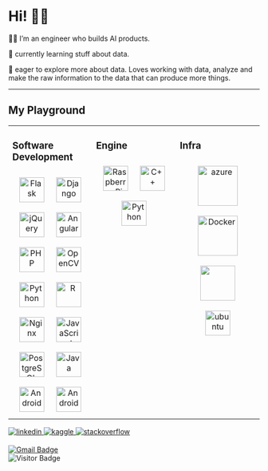 
# Hi! 👋🏻
👨‍💻 I’m an engineer who builds AI products.

🌱 currently learning stuff about data.

🚀 eager to explore more about data. Loves working with data, analyze and make the raw information to the data that can produce more things.  

--- 

## My Playground
<table><tr><td valign="top" width="33%">

### Software Development  
<div align="center"> 
<a href="https://flask.palletsprojects.com/" target="_blank"><img style="margin: 10px" src="https://profilinator.rishav.dev/skills-assets/flask.png" alt="Flask" height="50" /></a>  
<a href="https://www.djangoproject.com/" target="_blank"><img style="margin: 10px" src="https://profilinator.rishav.dev/skills-assets/django-original.svg" alt="Django" height="50" /></a>  
<a href="https://jquery.com/" target="_blank"><img style="margin: 10px" src="https://profilinator.rishav.dev/skills-assets/jquery.png" alt="jQuery" height="50" /></a>  
<a href="https://angular.io/" target="_blank"><img style="margin: 10px" src="https://profilinator.rishav.dev/skills-assets/angularjs-original.svg" alt="Angular" height="50" /></a>  
<a href="https://www.php.net/" target="_blank"><img style="margin: 10px" src="https://profilinator.rishav.dev/skills-assets/php-original.svg" alt="PHP" height="50" /></a>  
<a href="https://opencv.org/" target="_blank"><img style="margin: 10px" src="https://profilinator.rishav.dev/skills-assets/opencv-icon.svg" alt="OpenCV" height="50" /></a>  
<a href="https://www.python.org/" target="_blank"><img style="margin: 10px" src="https://profilinator.rishav.dev/skills-assets/python-original.svg" alt="Python" height="50" /></a>
<a href="https://www.r-project.org/" target="_blank"><img style="margin: 10px" src="https://profilinator.rishav.dev/skills-assets/r.svg" alt="R" height="50" /></a> 
<a href="https://www.nginx.com/" target="_blank"><img style="margin: 10px" src="https://profilinator.rishav.dev/skills-assets/nginx-original.svg" alt="Nginx" height="50" /></a>  
<a href="https://www.javascript.com/" target="_blank"><img style="margin: 10px" src="https://profilinator.rishav.dev/skills-assets/javascript-original.svg" alt="JavaScript" height="50" /></a>  
<a href="https://www.postgresql.org/" target="_blank"><img style="margin: 10px" src="https://profilinator.rishav.dev/skills-assets/postgresql-original-wordmark.svg" alt="PostgreSQL" height="50" /></a>
<a href="https://www.java.com/" target="_blank"><img style="margin: 10px" src="https://profilinator.rishav.dev/skills-assets/java-original-wordmark.svg" alt="Java" height="50" /></a>  
<a href="https://www.android.com/intl/en_in/" target="_blank"><img style="margin: 10px" src="https://profilinator.rishav.dev/skills-assets/android-original-wordmark.svg" alt="Android" height="50" /></a>
<a href="https://www.android.com/intl/en_in/" target="_blank"><img style="margin: 10px" src="https://streamlit.io/images/brand/streamlit-logo-secondary-colormark-darktext.svg" alt="Android" height="50" /></a>
  
</div>
</td><td valign="top" width="33%">
  
### Engine  
<div align="center">  
<a href="https://www.raspberrypi.org/" target="_blank"><img style="margin: 10px" src="https://profilinator.rishav.dev/skills-assets/raspberrypi.png" alt="Raspberry Pi" height="50" /></a>  
<a href="https://www.cplusplus.com/" target="_blank"><img style="margin: 10px" src="https://profilinator.rishav.dev/skills-assets/cplusplus-original.svg" alt="C++" height="50" /></a>  
<a href="https://www.python.org/" target="_blank"><img style="margin: 10px" src="https://profilinator.rishav.dev/skills-assets/python-original.svg" alt="Python" height="50" /></a>  
</div>
</td><td valign="top" width="33%">


### Infra   
<div align="center">  
<a href="https://azure.microsoft.com/id-id/" target="_blank"><img style="margin: 10px" src="https://www.logo.wine/a/logo/Microsoft_Azure/Microsoft_Azure-Logo.wine.svg" alt="azure" height="80" /></a>   
<a href="https://www.docker.com/" target="_blank"><img style="margin: 10px" src="https://profilinator.rishav.dev/skills-assets/docker-original-wordmark.svg" alt="Docker" height="80" /></a> 
<a href="https://www.redhat.com/" target="_blank"><img style="margin: 10px" src="https://www.logo.wine/a/logo/Red_Hat/Red_Hat-Logo.wine.svg" height="70" /></a> 
<a href="https://ubuntu.com/" target="_blank"><img style="margin: 10px" src="https://www.vectorlogo.zone/logos/ubuntu/ubuntu-icon.svg" alt="ubuntu" height="50" /></a>   
</td></tr></table>  
</div>

<a href="https://id.linkedin.com/in/mochammad-revaldi-anggara-788a47163" target="_blank">
<img src=https://img.shields.io/badge/linkedin-%231E77B5.svg?&style=for-the-badge&logo=linkedin&logoColor=white alt=linkedin style="margin-bottom: 5px;" />
</a>

<a href="https://www.kaggle.com/revaldianggara" target="_blank">
<img src=https://img.shields.io/badge/kaggle-%2344BAE8.svg?&style=for-the-badge&logo=kaggle&logoColor=white alt=kaggle style="margin-bottom: 5px;" />
</a>  

<a href="https://stackoverflow.com/users/19538369/fullstack-overflow" target="_blank">
<img src=https://img.shields.io/badge/stackoverflow-%23F28032.svg?&style=for-the-badge&logo=stackoverflow&logoColor=white alt=stackoverflow style="margin-bottom: 5px;" />
</a>

[![Gmail Badge](https://img.shields.io/badge/-m.revaldianggara@gmail.com-c14438?style=flat&logo=Gmail&logoColor=white&link=mailto:m.revaldianggara@gmail.com)](mailto:m.revaldianggara@gmail.com)
<br/> 
![Visitor Badge](https://visitor-badge.laobi.icu/badge?page_id=revaldianggara)
